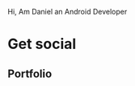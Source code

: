 Hi, Am Daniel an Android Developer

# Get social
## Portfolio
<a href= "https://kimaridaniel.netlify.app"><a/>

